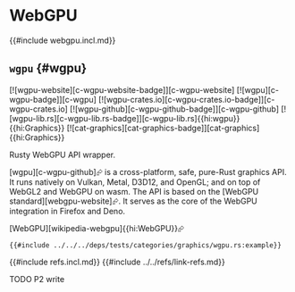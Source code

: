 # WebGPU

{{#include webgpu.incl.md}}

## `wgpu` {#wgpu}

[![wgpu-website][c-wgpu-website-badge]][c-wgpu-website] [![wgpu][c-wgpu-badge]][c-wgpu] [![wgpu-crates.io][c-wgpu-crates.io-badge]][c-wgpu-crates.io] [![wgpu-github][c-wgpu-github-badge]][c-wgpu-github] [![wgpu-lib.rs][c-wgpu-lib.rs-badge]][c-wgpu-lib.rs]{{hi:wgpu}}{{hi:Graphics}}
[![cat-graphics][cat-graphics-badge]][cat-graphics]{{hi:Graphics}}

Rusty WebGPU API wrapper.

[wgpu][c-wgpu-github]⮳ is a cross-platform, safe, pure-Rust graphics API. It runs natively on Vulkan, Metal, D3D12, and OpenGL; and on top of WebGL2 and WebGPU on wasm. The API is based on the [WebGPU standard][webgpu-website]⮳. It serves as the core of the WebGPU integration in Firefox and Deno.

[WebGPU][wikipedia-webgpu]{{hi:WebGPU}}⮳

```rust,editable
{{#include ../../../deps/tests/categories/graphics/wgpu.rs:example}}
```

{{#include refs.incl.md}}
{{#include ../../refs/link-refs.md}}

<div class="hidden">
TODO P2 write
</div>
